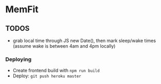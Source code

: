 # MemFit
## TODOS
- grab local time through JS new Date(), then mark sleep/wake times (assume wake is between 4am and 4pm locally)

### Deploying
- Create frontend build with `npm run build`
- Deploy: `git push heroku master`